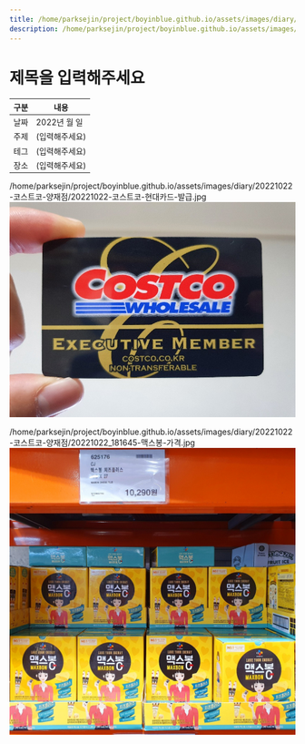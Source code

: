 ```yaml
---
title: /home/parksejin/project/boyinblue.github.io/assets/images/diary/20221022-코스트코-양재점
description: /home/parksejin/project/boyinblue.github.io/assets/images/diary/20221022-코스트코-양재점
---
```



제목을 입력해주세요
===


|구분|내용|
|---|---|
|날짜|2022년 월 일|
|주제|(입력해주세요)|
|테그|(입력해주세요)|
|장소|(입력해주세요)|


/home/parksejin/project/boyinblue.github.io/assets/images/diary/20221022-코스트코-양재점/20221022-코스트코-현대카드-발급.jpg
![이미지](20221022-코스트코-현대카드-발급.jpg)


/home/parksejin/project/boyinblue.github.io/assets/images/diary/20221022-코스트코-양재점/20221022_181645-맥스봉-가격.jpg
![이미지](20221022_181645-맥스봉-가격.jpg)


